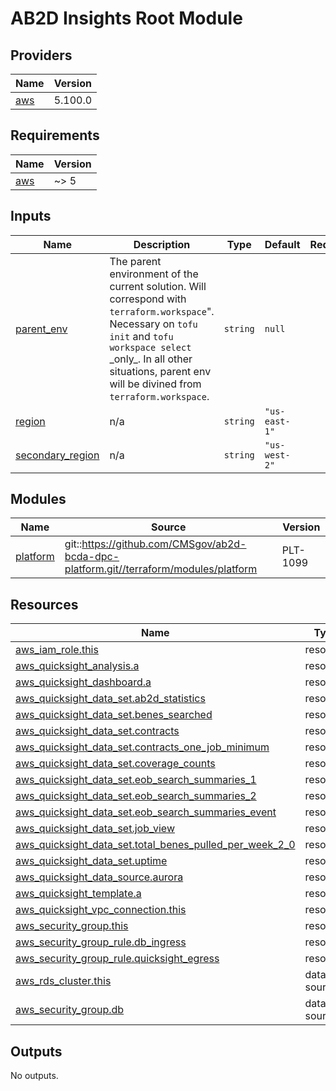 # AB2D Insights Root Module

<!-- BEGIN_TF_DOCS -->
<!--WARNING: GENERATED CONTENT with terraform-docs, e.g.
     'terraform-docs --config "$(git rev-parse --show-toplevel)/.terraform-docs.yml" .'
     Manually updating sections between TF_DOCS tags may be overwritten.
     See https://terraform-docs.io/user-guide/configuration/ for more information.
-->
## Providers

| Name | Version |
|------|---------|
| <a name="provider_aws"></a> [aws](#provider\_aws) | 5.100.0 |

<!--WARNING: GENERATED CONTENT with terraform-docs, e.g.
     'terraform-docs --config "$(git rev-parse --show-toplevel)/.terraform-docs.yml" .'
     Manually updating sections between TF_DOCS tags may be overwritten.
     See https://terraform-docs.io/user-guide/configuration/ for more information.
-->
## Requirements

| Name | Version |
|------|---------|
| <a name="requirement_aws"></a> [aws](#requirement\_aws) | ~> 5 |

<!--WARNING: GENERATED CONTENT with terraform-docs, e.g.
     'terraform-docs --config "$(git rev-parse --show-toplevel)/.terraform-docs.yml" .'
     Manually updating sections between TF_DOCS tags may be overwritten.
     See https://terraform-docs.io/user-guide/configuration/ for more information.
-->
## Inputs

| Name | Description | Type | Default | Required |
|------|-------------|------|---------|:--------:|
| <a name="input_parent_env"></a> [parent\_env](#input\_parent\_env) | The parent environment of the current solution. Will correspond with `terraform.workspace`".<br/>Necessary on `tofu init` and `tofu workspace select` \_only\_. In all other situations, parent env<br/>will be divined from `terraform.workspace`. | `string` | `null` | no |
| <a name="input_region"></a> [region](#input\_region) | n/a | `string` | `"us-east-1"` | no |
| <a name="input_secondary_region"></a> [secondary\_region](#input\_secondary\_region) | n/a | `string` | `"us-west-2"` | no |

<!--WARNING: GENERATED CONTENT with terraform-docs, e.g.
     'terraform-docs --config "$(git rev-parse --show-toplevel)/.terraform-docs.yml" .'
     Manually updating sections between TF_DOCS tags may be overwritten.
     See https://terraform-docs.io/user-guide/configuration/ for more information.
-->
## Modules

| Name | Source | Version |
|------|--------|---------|
| <a name="module_platform"></a> [platform](#module\_platform) | git::https://github.com/CMSgov/ab2d-bcda-dpc-platform.git//terraform/modules/platform | PLT-1099 |

<!--WARNING: GENERATED CONTENT with terraform-docs, e.g.
     'terraform-docs --config "$(git rev-parse --show-toplevel)/.terraform-docs.yml" .'
     Manually updating sections between TF_DOCS tags may be overwritten.
     See https://terraform-docs.io/user-guide/configuration/ for more information.
-->
## Resources

| Name | Type |
|------|------|
| [aws_iam_role.this](https://registry.terraform.io/providers/hashicorp/aws/latest/docs/resources/iam_role) | resource |
| [aws_quicksight_analysis.a](https://registry.terraform.io/providers/hashicorp/aws/latest/docs/resources/quicksight_analysis) | resource |
| [aws_quicksight_dashboard.a](https://registry.terraform.io/providers/hashicorp/aws/latest/docs/resources/quicksight_dashboard) | resource |
| [aws_quicksight_data_set.ab2d_statistics](https://registry.terraform.io/providers/hashicorp/aws/latest/docs/resources/quicksight_data_set) | resource |
| [aws_quicksight_data_set.benes_searched](https://registry.terraform.io/providers/hashicorp/aws/latest/docs/resources/quicksight_data_set) | resource |
| [aws_quicksight_data_set.contracts](https://registry.terraform.io/providers/hashicorp/aws/latest/docs/resources/quicksight_data_set) | resource |
| [aws_quicksight_data_set.contracts_one_job_minimum](https://registry.terraform.io/providers/hashicorp/aws/latest/docs/resources/quicksight_data_set) | resource |
| [aws_quicksight_data_set.coverage_counts](https://registry.terraform.io/providers/hashicorp/aws/latest/docs/resources/quicksight_data_set) | resource |
| [aws_quicksight_data_set.eob_search_summaries_1](https://registry.terraform.io/providers/hashicorp/aws/latest/docs/resources/quicksight_data_set) | resource |
| [aws_quicksight_data_set.eob_search_summaries_2](https://registry.terraform.io/providers/hashicorp/aws/latest/docs/resources/quicksight_data_set) | resource |
| [aws_quicksight_data_set.eob_search_summaries_event](https://registry.terraform.io/providers/hashicorp/aws/latest/docs/resources/quicksight_data_set) | resource |
| [aws_quicksight_data_set.job_view](https://registry.terraform.io/providers/hashicorp/aws/latest/docs/resources/quicksight_data_set) | resource |
| [aws_quicksight_data_set.total_benes_pulled_per_week_2_0](https://registry.terraform.io/providers/hashicorp/aws/latest/docs/resources/quicksight_data_set) | resource |
| [aws_quicksight_data_set.uptime](https://registry.terraform.io/providers/hashicorp/aws/latest/docs/resources/quicksight_data_set) | resource |
| [aws_quicksight_data_source.aurora](https://registry.terraform.io/providers/hashicorp/aws/latest/docs/resources/quicksight_data_source) | resource |
| [aws_quicksight_template.a](https://registry.terraform.io/providers/hashicorp/aws/latest/docs/resources/quicksight_template) | resource |
| [aws_quicksight_vpc_connection.this](https://registry.terraform.io/providers/hashicorp/aws/latest/docs/resources/quicksight_vpc_connection) | resource |
| [aws_security_group.this](https://registry.terraform.io/providers/hashicorp/aws/latest/docs/resources/security_group) | resource |
| [aws_security_group_rule.db_ingress](https://registry.terraform.io/providers/hashicorp/aws/latest/docs/resources/security_group_rule) | resource |
| [aws_security_group_rule.quicksight_egress](https://registry.terraform.io/providers/hashicorp/aws/latest/docs/resources/security_group_rule) | resource |
| [aws_rds_cluster.this](https://registry.terraform.io/providers/hashicorp/aws/latest/docs/data-sources/rds_cluster) | data source |
| [aws_security_group.db](https://registry.terraform.io/providers/hashicorp/aws/latest/docs/data-sources/security_group) | data source |

<!--WARNING: GENERATED CONTENT with terraform-docs, e.g.
     'terraform-docs --config "$(git rev-parse --show-toplevel)/.terraform-docs.yml" .'
     Manually updating sections between TF_DOCS tags may be overwritten.
     See https://terraform-docs.io/user-guide/configuration/ for more information.
-->
## Outputs

No outputs.
<!-- END_TF_DOCS -->
